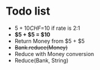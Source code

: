 # Todo list
- $5+10CHF=$10 if rate is 2:1
- **$5 + $5 = $10**
- Return Money from $5 + $5
- ~~Bank.reduce(Money)~~
- Reduce with Money conversion
- Reduce(Bank, String)
